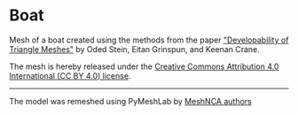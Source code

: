 # Boat

Mesh of a boat created using the methods from the
paper ["Developability of Triangle Meshes"](http://www.cs.columbia.edu/cg/developability/) by Oded Stein, Eitan
Grinspun, and Keenan Crane.

The mesh is hereby released under
the [Creative Commons Attribution 4.0 International (CC BY 4.0) license](https://creativecommons.org/licenses/by/4.0/).


___

The model was remeshed using PyMeshLab by [MeshNCA authors](https://meshnca.github.io/)
